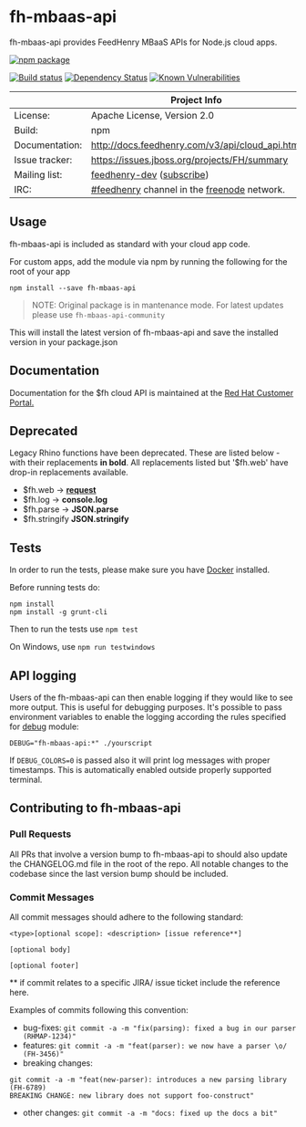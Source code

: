 # fh-mbaas-api

fh-mbaas-api provides FeedHenry MBaaS APIs for Node.js cloud apps.

[![npm package](https://nodei.co/npm/fh-mbaas-api.png?downloads=true&downloadRank=true&stars=true)](https://nodei.co/npm/fh-mbaas-api/)

[![Build status](https://img.shields.io/travis/feedhenry/fh-mbaas-api/master.svg?style=flat-square)](https://travis-ci.org/feedhenry/fh-mbaas-api)
[![Dependency Status](https://img.shields.io/david/feedhenry/fh-mbaas-api.svg?style=flat-square)](https://david-dm.org/feedhenry/fh-mbaas-api)
[![Known Vulnerabilities](https://snyk.io/test/npm/fh-mbaas-api/badge.svg?style=flat-square)](https://snyk.io/test/npm/fh-mbaas-api)


|                 | Project Info  |
| --------------- | ------------- |
| License:        | Apache License, Version 2.0  |
| Build:          | npm  |
| Documentation:  | http://docs.feedhenry.com/v3/api/cloud_api.html  |
| Issue tracker:  | https://issues.jboss.org/projects/FH/summary  |
| Mailing list:   | [feedhenry-dev](https://www.redhat.com/archives/feedhenry-dev/) ([subscribe](https://www.redhat.com/mailman/listinfo/feedhenry-dev))  |
| IRC:            | [#feedhenry](https://webchat.freenode.net/?channels=feedhenry) channel in the [freenode](http://freenode.net/) network.  |

## Usage
fh-mbaas-api is included as standard with your cloud app code.

For custom apps, add the module via npm by running the following for the root of your app

```
npm install --save fh-mbaas-api
```

> NOTE: Original package is in mantenance mode. For latest updates please use
`fh-mbaas-api-community`

This will install the latest version of fh-mbaas-api and save the installed version in your package.json

## Documentation
Documentation for the $fh cloud API is maintained at the [Red Hat Customer Portal.](https://access.redhat.com/documentation/en-us/red_hat_mobile_application_platform_hosted/3/html/cloud_api/)

## Deprecated
Legacy Rhino functions have been deprecated. These are listed below - with their replacements **in bold**. All replacements listed but '$fh.web' have drop-in replacements available.

* $fh.web -> **[request](https://github.com/mikeal/request)**
* $fh.log -> **console.log**
* $fh.parse -> **JSON.parse**
* $fh.stringify  **JSON.stringify**

## Tests
In order to run the tests, please make sure you have [Docker](https://www.docker.com/) installed.

Before running tests do:

```
npm install
npm install -g grunt-cli
```

Then to run the tests use ```npm test```

On Windows, use ```npm run testwindows```

## API logging

Users of the fh-mbaas-api can then enable logging if they would like to see more output. This is useful for debugging purposes.
It's possible to pass environment variables to enable the logging according the rules specified for [debug](https://www.npmjs.com/package/debug) module:

```
DEBUG="fh-mbaas-api:*" ./yourscript
```
If `DEBUG_COLORS=0` is passed also it will print log messages with proper timestamps. This is automatically enabled outside properly supported terminal.

## Contributing to fh-mbaas-api

### Pull Requests

All PRs that involve a version bump to fh-mbaas-api to should also update the CHANGELOG.md file in the root of the repo. All notable changes to the codebase since the last version bump should be included.

### Commit Messages

All commit messages should adhere to the following standard:

```
<type>[optional scope]: <description> [issue reference**]
 
[optional body]
 
[optional footer]
```

** if commit relates to a specific JIRA/ issue ticket include the reference here.

Examples of commits following this convention:

- bug-fixes: `git commit -a -m "fix(parsing): fixed a bug in our parser (RHMAP-1234)"`
- features: `git commit -a -m "feat(parser): we now have a parser \o/ (FH-3456)"`
- breaking changes: 
```
git commit -a -m "feat(new-parser): introduces a new parsing library (FH-6789)
BREAKING CHANGE: new library does not support foo-construct"
```
- other changes: `git commit -a -m "docs: fixed up the docs a bit"`